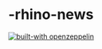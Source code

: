 # -rhino-news

[![built-with openzeppelin](https://img.shields.io/badge/built%20with-OpenZeppelin-3677FF)](https://docs.openzeppelin.com/)
